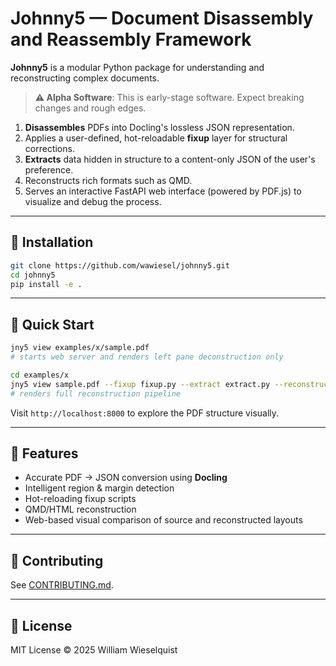 # Johnny5 — Document Disassembly and Reassembly Framework

**Johnny5** is a modular Python package for understanding and reconstructing complex documents.

> **⚠️ Alpha Software**: This is early-stage software. Expect breaking changes and rough edges.

1. **Disassembles** PDFs into Docling's lossless JSON representation.
2. Applies a user-defined, hot-reloadable **fixup** layer for structural corrections.
3. **Extracts** data hidden in structure to a content-only JSON of the user's preference.
4. Reconstructs rich formats such as QMD.
5. Serves an interactive FastAPI web interface (powered by PDF.js) to visualize and debug the process.

---

## 🚀 Installation

```bash
git clone https://github.com/wawiesel/johnny5.git
cd johnny5
pip install -e .
```

---

## 🧰 Quick Start

```bash
jny5 view examples/x/sample.pdf
# starts web server and renders left pane deconstruction only
```

```bash
cd examples/x
jny5 view sample.pdf --fixup fixup.py --extract extract.py --reconstruct reconstruct.py
# renders full reconstruction pipeline
```
 
Visit `http://localhost:8000` to explore the PDF structure visually.

---

## 🧠 Features

* Accurate PDF → JSON conversion using **Docling**
* Intelligent region & margin detection
* Hot-reloading fixup scripts
* QMD/HTML reconstruction
* Web-based visual comparison of source and reconstructed layouts

---

## 🤝 Contributing

See [CONTRIBUTING.md](CONTRIBUTING.md).

---

## 📜 License

MIT License © 2025 William Wieselquist